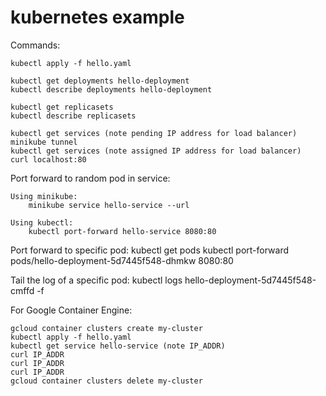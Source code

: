 # kubernetes example

Commands:

    kubectl apply -f hello.yaml

    kubectl get deployments hello-deployment
    kubectl describe deployments hello-deployment

    kubectl get replicasets
    kubectl describe replicasets

    kubectl get services (note pending IP address for load balancer)
    minikube tunnel
    kubectl get services (note assigned IP address for load balancer)
    curl localhost:80


Port forward to random pod in service:

    Using minikube:
        minikube service hello-service --url

    Using kubectl:
        kubectl port-forward hello-service 8080:80

Port forward to specific pod:
    kubectl get pods
    kubectl port-forward pods/hello-deployment-5d7445f548-dhmkw 8080:80

Tail the log of a specific pod:
    kubectl logs hello-deployment-5d7445f548-cmffd -f

For Google Container Engine:

    gcloud container clusters create my-cluster
    kubectl apply -f hello.yaml
    kubectl get service hello-service (note IP_ADDR)
    curl IP_ADDR
    curl IP_ADDR
    curl IP_ADDR
    gcloud container clusters delete my-cluster





